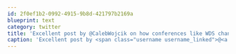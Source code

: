 ```yaml
---
id: 2f0ef1b2-0992-4915-9b8d-421797b2169a
blueprint: text
category: twitter
title: 'Excellent post by @CalebWojcik on how conferences like WDS change your life  ow.ly/mONMP'
caption: 'Excellent post by <span class="username username_linked">@<a href="https://twitter.com/CalebWojcik" title="Caleb Wojcik">CalebWojcik</a></span> on how conferences like WDS change your life  <a href="http://ow.ly/mONMP" title="http://ow.ly/mONMP" class="link link_untco">ow.ly/mONMP</a>'
---
```

